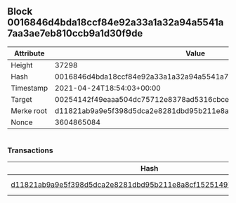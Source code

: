 ## Block 0016846d4bda18ccf84e92a33a1a32a94a5541a7aa3ae7eb810ccb9a1d30f9de

Attribute | Value
--- | ---
Height | 37298
Hash | 0016846d4bda18ccf84e92a33a1a32a94a5541a7aa3ae7eb810ccb9a1d30f9de
Timestamp | 2021-04-24T18:54:03+00:00
Target | 00254142f49eaaa504dc75712e8378ad5316cbcead634704b3734b6271167cc4
Merke root | d11821ab9a9e5f398d5dca2e8281dbd95b211e8a8cf152514979d6a3543abf56
Nonce | 3604865084

```

```

### Transactions

Hash | Amount
--- | ---
[d11821ab9a9e5f398d5dca2e8281dbd95b211e8a8cf152514979d6a3543abf56](d11821ab9a9e5f398d5dca2e8281dbd95b211e8a8cf152514979d6a3543abf56.md) | 10.00000000 SKEPTI 
